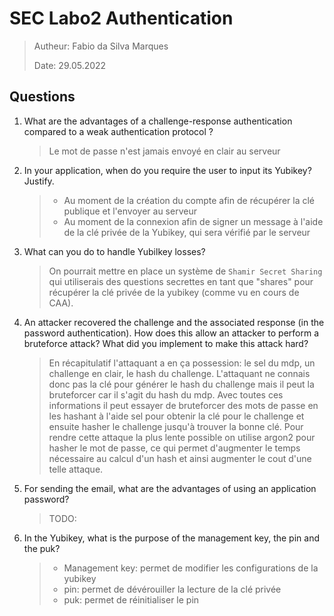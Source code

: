 # SEC Labo2 Authentication

> Autheur: Fabio da Silva Marques
>
> Date: 29.05.2022

## Questions

1. What are the advantages of a challenge-response authentication compared to a weak authentication protocol ?

   > Le mot de passe n'est jamais envoyé en clair au serveur

2. In your application, when do you require the user to input its Yubikey? Justify.

   > - Au moment de la création du compte afin de récupérer la clé publique et l'envoyer au serveur
   > - Au moment de la connexion afin de signer un message à l'aide de la clé privée de la Yubikey, qui sera vérifié par le serveur

3. What can you do to handle Yubilkey losses?

   > On pourrait mettre en place un système de `Shamir Secret Sharing` qui utiliserais des questions secrettes en tant que "shares" pour récupérer la clé privée de la yubikey (comme vu en cours de CAA).

4. An attacker recovered the challenge and the associated response (in the password authentication). How does this allow an attacker to perform a bruteforce attack? What did you implement to make this attack hard?

   > En récapitulatif l'attaquant a en ça possession: le sel du mdp, un challenge en clair, le hash du challenge. L'attaquant ne connais donc pas la clé pour générer le hash du challenge mais il peut la bruteforcer car il s'agit du hash du mdp. Avec toutes ces informations il peut essayer de bruteforcer des mots de passe en les hashant à l'aide sel pour obtenir la clé pour le challenge et ensuite hasher le challenge jusqu'à trouver la bonne clé. Pour rendre cette attaque la plus lente possible on utilise argon2 pour hasher le mot de passe, ce qui permet d'augmenter le temps nécessaire au calcul d'un hash et ainsi augmenter le cout d'une telle attaque. 

5. For sending the email, what are the advantages of using an application password?

   > TODO:

6. In the Yubikey, what is the purpose of the management key, the pin and the puk?

   > * Management key: permet de modifier les configurations de la yubikey
   > * pin: permet de dévérouiller la lecture de la clé privée
   > * puk: permet de réinitialiser le pin